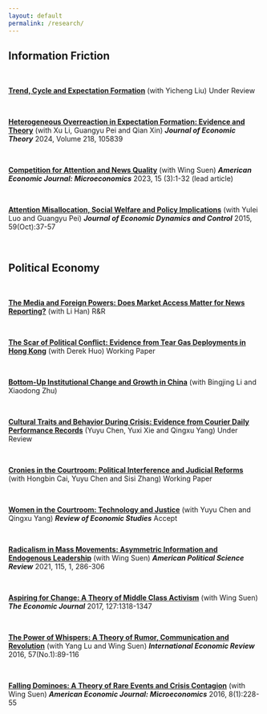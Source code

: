 ```yaml
---
layout: default
permalink: /research/
---
```



## Information Friction
<br>

[**Trend, Cycle and Expectation Formation**](/files/Trend.pdf) (with Yicheng Liu) Under Review

<br>

[**Heterogeneous Overreaction in Expectation Formation: Evidence and Theory**](/files/Heterogeneous.pdf) (with Xu Li, Guangyu Pei and Qian Xin) ***Journal of Economic Theory*** 2024, Volume 218, 105839

<br>


[**​Competition for Attention and News Quality**](/files/Competition.pdf) (with Wing Suen) ***American Economic Journal: Microeconomics*** 2023, 15 (3):1-32 (lead article)

<br>

[**Attention Misallocation, Social Welfare and Policy Implications**](/files/Attention.pdf) (with Yulei Luo and Guangyu Pei)  ***Journal of Economic Dynamics and Control*** 2015, 59(Oct):37-57

<br>

## Political Economy
<br>

[**The Media and Foreign Powers: Does Market Access Matter for News Reporting?​**](/files/MediaBow.pdf) (with Li Han) R&R

<br>

[**The Scar of Political Conflict: Evidence from Tear Gas Deployments in Hong Kong**](/files/housing-2025-Feb.pdf) (with Derek Huo) Working Paper

<br>

[**Bottom-Up Institutional Change and Growth in China​**](/files/CLZ_Jan2025.pdf) (with Bingjing Li and Xiaodong Zhu)

<br>

[**Cultural Traits and Behavior During Crisis: Evidence from Courier Daily Performance Records**](/files/Courier.pdf) (Yuyu Chen, Yuxi Xie and Qingxu Yang) Under Review

<br>

[**Cronies in the Courtroom: Political Interference and Judicial Reforms**](/files/Cronies.pdf) (with Hongbin Cai, Yuyu Chen and Sisi Zhang) Working Paper

<br>

[**Women in the Courtroom: Technology and Justice​**](/files/Women.pdf) (with Yuyu Chen and Qingxu Yang) ***Review of Economic Studies*** Accept 

<br>

[**Radicalism in Mass Movements: Asymmetric Information and Endogenous Leadership**](/files/Radicalism.pdf) ​(with Wing Suen) ***American Political Science Review*** 2021, 115, 1, 286-306

<br>

[**Aspiring for Change: A Theory of Middle Class Activism**](/files/Aspiring.pdf) (with Wing Suen)  ***The Economic Journal*** 2017, 127:1318-1347

<br>

[**The Power of Whispers: A Theory of Rumor, Communication and Revolution**](/files/Thepower.pdf) (with Yang Lu and Wing Suen) ***International Economic Review*** 2016, 57(No.1):89-116

<br>

[**Falling ﻿Dominoes﻿: A Theory of Rare Events and Crisis Contagion**](/files/Falling.pdf) (with Wing Suen)  ***American Economic Journal: Microeconomics*** 2016, 8(1):228-55





